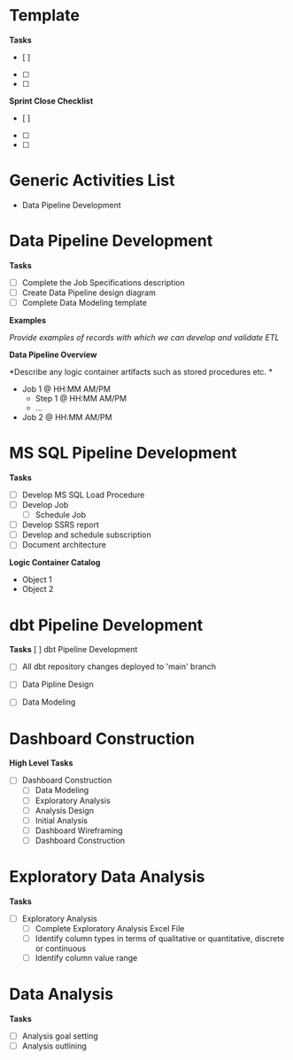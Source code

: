 # Template

__Tasks__
- [ ] 
- [ ] 
- [ ] 

__Sprint Close Checklist__
- [ ] 
- [ ] 
- [ ] 

# Generic Activities List

- Data Pipeline Development

# Data Pipeline Development

__Tasks__
- [ ] Complete the Job Specifications description
- [ ] Create Data Pipeline design diagram
- [ ] Complete Data Modeling template

__Examples__

*Provide examples of records with which we can develop and validate ETL*

__Data Pipeline Overview__

*Describe any logic container artifacts such as stored procedures etc. *

 - Job 1 @ HH:MM AM/PM
    - Step 1 @ HH:MM AM/PM
    - ...
- Job 2 @ HH:MM AM/PM

# MS SQL Pipeline Development

__Tasks__
- [ ] Develop MS SQL Load Procedure 
- [ ] Develop Job
  - [ ] Schedule Job
- [ ] Develop SSRS report 
- [ ] Develop and schedule subscription
- [ ] Document architecture

__Logic Container Catalog__
 - Object 1
 - Object 2


# dbt Pipeline Development 

__Tasks__
[ ] dbt Pipeline Development
- [ ] All dbt repository changes deployed to 'main' branch
- [ ] Data Pipline Design
- [ ] Data Modeling


# Dashboard Construction

__High Level Tasks__
- [ ] Dashboard Construction
  - [ ] Data Modeling
  - [ ] Exploratory Analysis
  - [ ] Analysis Design
  - [ ] Initial Analysis
  - [ ] Dashboard Wireframing
  - [ ] Dashboard Construction

<!-- 
Additional Context:

- The 'Initial Analysis' portion (with results captured in PowerPoint) informs how the Dashboard User Interface should flow
-->


# Exploratory Data Analysis

__Tasks__
- [ ] Exploratory Analysis
    - [ ] Complete Exploratory Analysis Excel File
    - [ ] Identify column types in terms of qualitative or quantitative, discrete or continuous
    - [ ] Identify column value range

# Data Analysis

__Tasks__
- [ ] Analysis goal setting
- [ ] Analysis outlining 